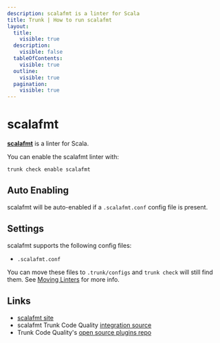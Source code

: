 ```yaml
---
description: scalafmt is a linter for Scala
title: Trunk | How to run scalafmt
layout:
  title:
    visible: true
  description:
    visible: false
  tableOfContents:
    visible: true
  outline:
    visible: true
  pagination:
    visible: true
---
```


# scalafmt

[**scalafmt**](https://github.com/scalameta/scalafmt#readme) is a linter for Scala.

You can enable the scalafmt linter with:

```shell
trunk check enable scalafmt
```

## Auto Enabling

scalafmt will be auto-enabled if a `.scalafmt.conf` config file is present.

## Settings

scalafmt supports the following config files:
* `.scalafmt.conf`

You can move these files to `.trunk/configs` and `trunk check` will still find them. See [Moving Linters](../configure-linters.md#moving-linters) for more info.




## Links

- [scalafmt site](https://github.com/scalameta/scalafmt#readme)
- scalafmt Trunk Code Quality [integration source](https://github.com/trunk-io/plugins/tree/main/linters/scalafmt)
- Trunk Code Quality's [open source plugins repo](https://github.com/trunk-io/plugins/tree/main)
